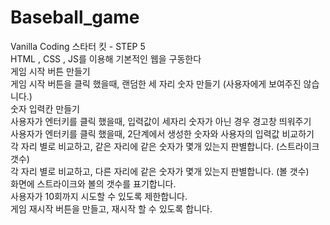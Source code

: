 # Baseball_game

Vanilla Coding 스타터 킷 - STEP 5<br>
HTML , CSS , JS를 이용해 기본적인 웹을 구동한다<br>
<TODO LIST>
게임 시작 버튼 만들기<br>
게임 시작 버튼을 클릭 했을때, 랜덤한 세 자리 숫자 만들기 (사용자에게 보여주진 않습니다.)<br>
숫자 입력칸 만들기<br>
사용자가 엔터키를 클릭 했을때, 입력값이 세자리 숫자가 아닌 경우 경고창 띄워주기<br>
사용자가 엔터키를 클릭 했을때, 2단계에서 생성한 숫자와 사용자의 입력값 비교하기<br>
각 자리 별로 비교하고, 같은 자리에 같은 숫자가 몇개 있는지 판별합니다. (스트라이크 갯수)<br>
각 자리 별로 비교하고, 다른 자리에 같은 숫자가 몇개 있는지 판별합니다. (볼 갯수)<br>
화면에 스트라이크와 볼의 갯수를 표기합니다.<br>
사용자가 10회까지 시도할 수 있도록 제한합니다.<br>
게임 재시작 버튼을 만들고, 재시작 할 수 있도록 합니다.<br>
